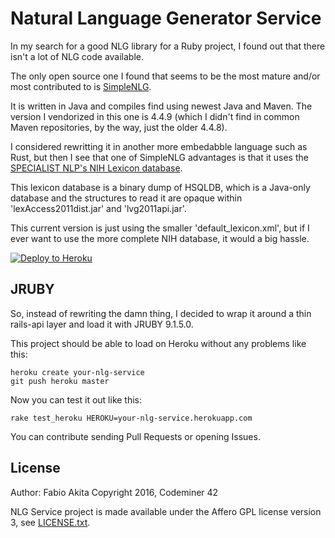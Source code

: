 # Natural Language Generator Service

In my search for a good NLG library for a Ruby project, I found out that there isn't a lot of NLG code available.

The only open source one I found that seems to be the most mature and/or most contributed to is [SimpleNLG](https://github.com/simplenlg/simplenlg).

It is written in Java and compiles find using newest Java and Maven. The version I vendorized in this one is 4.4.9 (which I didn't find in common Maven repositories, by the way, just the older 4.4.8).

I considered rewritting it in another more embedabble language such as Rust, but then I see that one of SimpleNLG advantages is that it uses the [SPECIALIST NLP's NIH Lexicon database](https://www.ncbi.nlm.nih.gov/books/NBK9680/).

This lexicon database is a binary dump of HSQLDB, which is a Java-only database and the structures to read it are opaque within 'lexAccess2011dist.jar' and 'lvg2011api.jar'.

This current version is just using the smaller 'default_lexicon.xml', but if I ever want to use the more complete NIH database, it would a big hassle.

[![Deploy to Heroku](https://www.herokucdn.com/deploy/button.png)](https://heroku.com/deploy)

## JRUBY

So, instead of rewriting the damn thing, I decided to wrap it around a thin rails-api layer and load it with JRUBY 9.1.5.0.

This project should be able to load on Heroku without any problems like this:

```
heroku create your-nlg-service
git push heroku master
```

Now you can test it out like this:

```
rake test_heroku HEROKU=your-nlg-service.herokuapp.com
```

You can contribute sending Pull Requests or opening Issues.

## License

Author: Fabio Akita
Copyright 2016, Codeminer 42

NLG Service project is made available under the Affero GPL license version 3, see [LICENSE.txt](LICENCE.txt).

